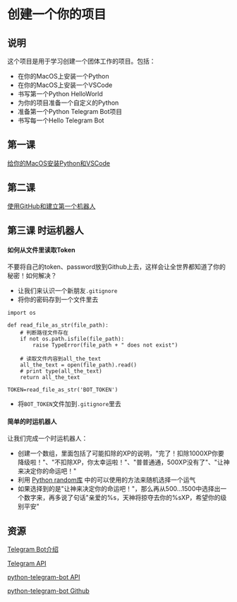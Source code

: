 # 创建一个你的项目

## 说明

这个项目是用于学习创建一个团体工作的项目。包括：

* 在你的MacOS上安装一个Python
* 在你的MacOS上安装一个VSCode
* 书写第一个Python HelloWorld
* 为你的项目准备一个自定义的Python
* 准备第一个Python Telegram Bot项目
* 书写每一个Hello Telegram Bot

## 第一课 

[给你的MacOS安装Python和VSCode](https://github.com/HDCodePractice/MakePythonProject/blob/master/%E7%AC%AC%E4%B8%80%E8%AF%BE%20%E5%AE%89%E8%A3%85Python%E5%92%8CVSCode.md)

## 第二课 

[使用GitHub和建立第一个机器人](https://github.com/HDCodePractice/MakePythonProject/blob/master/%E7%AC%AC%E4%BA%8C%E8%AF%BE%20%E4%BD%BF%E7%94%A8GitHub%E5%92%8C%E5%BB%BA%E7%AB%8B%E7%AC%AC%E4%B8%80%E4%B8%AA%E6%9C%BA%E5%99%A8%E4%BA%BA.md)

## 第三课 时运机器人

#### 如何从文件里读取Token

不要将自己的token、password放到Github上去，这样会让全世界都知道了你的秘密！如何解决？

* 让我们来认识一个新朋友`.gitignore`
* 将你的密码存到一个文件里去

```
import os

def read_file_as_str(file_path):
    # 判断路径文件存在
    if not os.path.isfile(file_path):
        raise TypeError(file_path + " does not exist")

    # 读取文件内容到all_the_text
    all_the_text = open(file_path).read()
    # print type(all_the_text)
    return all_the_text

TOKEN=read_file_as_str('BOT_TOKEN')
```
* 将`BOT_TOKEN`文件加到`.gitignore`里去


#### 简单的时运机器人

让我们完成一个时运机器人：

* 创建一个数组，里面包括了可能扣除的XP的说明，"完了！扣除1000XP你要降级啦！"、"不扣除XP，你太幸运啦！"、"普普通通，500XP没有了"、"让神来决定你的命运吧！"
* 利用 [Python random库](https://docs.python.org/3/library/random.html) 中的可以使用的方法来随机选择一个运气
* 如果选择到的是"让神来决定你的命运吧！"，那么再从500...1500中选择出一个数字来，再多说了句话"亲爱的%s，天神将掠夺去你的%sXP，希望你的级别平安"


## 资源

[Telegram Bot介绍](https://core.telegram.org/bots)

[Telegram API](https://core.telegram.org/bots/api/#available-methods)

[python-telegram-bot API](https://python-telegram-bot.readthedocs.io/en/stable/)

[python-telegram-bot Github](https://github.com/python-telegram-bot/python-telegram-bot)
